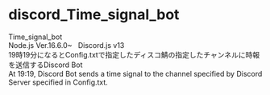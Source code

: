 # discord_Time_signal_bot
Time_signal_bot
<br>
Node.js Ver.16.6.0~&nbsp;&nbsp;&nbsp;Discord.js v13
<br>
19時19分になるとConfig.txtで指定したディスコ鯖の指定したチャンネルに時報を送信するDiscord Bot
<br>
At 19:19, Discord Bot sends a time signal to the channel specified by Discord Server specified in Config.txt.

